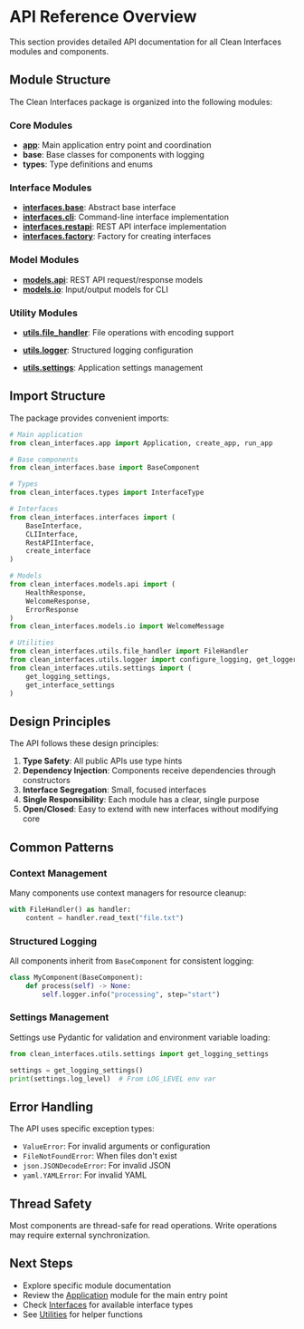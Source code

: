 # API Reference Overview

This section provides detailed API documentation for all Clean Interfaces modules and components.

## Module Structure

The Clean Interfaces package is organized into the following modules:

### Core Modules

-   **[app](app.md)**: Main application entry point and coordination
-   **base**: Base classes for components with logging
-   **types**: Type definitions and enums

### Interface Modules

-   **[interfaces.base](interfaces.md#base-interface)**: Abstract base interface
-   **[interfaces.cli](interfaces.md#cli-interface)**: Command-line interface implementation
-   **[interfaces.restapi](interfaces.md#rest-api-interface)**: REST API interface implementation
-   **[interfaces.factory](interfaces.md#interface-factory)**: Factory for creating interfaces

### Model Modules

-   **[models.api](models.md#api-models)**: REST API request/response models
-   **[models.io](models.md#io-models)**: Input/output models for CLI

### Utility Modules

-   **[utils.file_handler](utils.md#file-handler)**: File operations with encoding support
-   **[utils.logger](utils.md#logging)**: Structured logging configuration

-   **[utils.settings](utils.md#settings)**: Application settings management

## Import Structure

The package provides convenient imports:

```python
# Main application
from clean_interfaces.app import Application, create_app, run_app

# Base components
from clean_interfaces.base import BaseComponent

# Types
from clean_interfaces.types import InterfaceType

# Interfaces
from clean_interfaces.interfaces import (
    BaseInterface,
    CLIInterface,
    RestAPIInterface,
    create_interface
)

# Models
from clean_interfaces.models.api import (
    HealthResponse,
    WelcomeResponse,
    ErrorResponse
)
from clean_interfaces.models.io import WelcomeMessage

# Utilities
from clean_interfaces.utils.file_handler import FileHandler
from clean_interfaces.utils.logger import configure_logging, get_logger
from clean_interfaces.utils.settings import (
    get_logging_settings,
    get_interface_settings
)
```

## Design Principles

The API follows these design principles:

1. **Type Safety**: All public APIs use type hints
2. **Dependency Injection**: Components receive dependencies through constructors
3. **Interface Segregation**: Small, focused interfaces
4. **Single Responsibility**: Each module has a clear, single purpose
5. **Open/Closed**: Easy to extend with new interfaces without modifying core

## Common Patterns

### Context Management

Many components use context managers for resource cleanup:

```python
with FileHandler() as handler:
    content = handler.read_text("file.txt")
```

### Structured Logging

All components inherit from `BaseComponent` for consistent logging:

```python
class MyComponent(BaseComponent):
    def process(self) -> None:
        self.logger.info("processing", step="start")
```

### Settings Management

Settings use Pydantic for validation and environment variable loading:

```python
from clean_interfaces.utils.settings import get_logging_settings

settings = get_logging_settings()
print(settings.log_level)  # From LOG_LEVEL env var
```

## Error Handling

The API uses specific exception types:

-   `ValueError`: For invalid arguments or configuration
-   `FileNotFoundError`: When files don't exist
-   `json.JSONDecodeError`: For invalid JSON
-   `yaml.YAMLError`: For invalid YAML

## Thread Safety

Most components are thread-safe for read operations. Write operations may require external synchronization.

## Next Steps

-   Explore specific module documentation
-   Review the [Application](app.md) module for the main entry point
-   Check [Interfaces](interfaces.md) for available interface types
-   See [Utilities](utils.md) for helper functions
